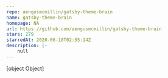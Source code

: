 ```yaml
---
repo: aengusmcmillin/gatsby-theme-brain
name: gatsby-theme-brain
homepage: NA
url: https://github.com/aengusmcmillin/gatsby-theme-brain
stars: 279
starredAt: 2020-06-18T02:55:14Z
description: |-
    null
---
```


[object Object]
